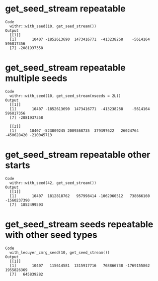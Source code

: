 # get_seed_stream repeatable

    Code
      withr::with_seed(10, get_seed_stream())
    Output
      [[1]]
      [1]       10407 -1852613690  1473416771  -413238268    -5614164   596817356
      [7] -2081937358
      

# get_seed_stream repeatable multiple seeds

    Code
      withr::with_seed(10, get_seed_stream(nseeds = 2L))
    Output
      [[1]]
      [1]       10407 -1852613690  1473416771  -413238268    -5614164   596817356
      [7] -2081937358
      
      [[2]]
      [1]      10407 -523009245 2009368735  379397622   26024764 -450628420 -210045713
      

# get_seed_stream repeatable other starts

    Code
      withr::with_seed(42, get_seed_stream())
    Output
      [[1]]
      [1]       10407  1812818762   957998414 -1062960512   738666160 -1560237390
      [7]  1852499593
      

# get_seed_stream seeds repeatable with other seed types

    Code
      with_lecuyer_cmrg_seed(10, get_seed_stream())
    Output
      [[1]]
      [1]       10407   115614581  1315917716   768866738 -1769155862  1955826369
      [7]   645839282
      

